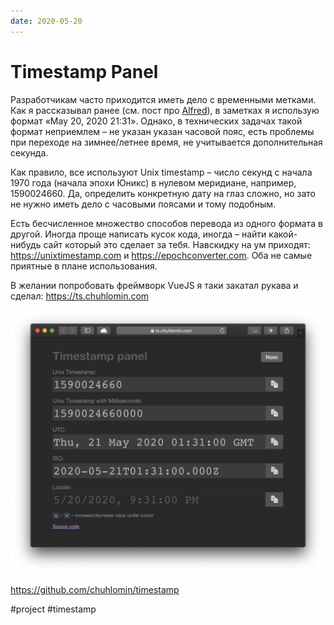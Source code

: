 ```yaml
---
date: 2020-05-20
---
```


# Timestamp Panel

Разработчикам часто приходится иметь дело с временными метками.
Как я рассказывал ранее (см. пост про [Alfred](alfred.md)), в заметках я использую формат «May 20, 2020 21:31».
Однако, в технических задачах такой формат неприемлем – не указан указан часовой пояс, есть проблемы при переходе на зимнее/летнее время, не учитывается дополнительная секунда.

Как правило, все используют Unix timestamp – число секунд с начала 1970 года (начала эпохи Юникс) в нулевом меридиане, например, 1590024660.
Да, определить конкретную дату на глаз сложно, но зато не нужно иметь дело с часовыми поясами и тому подобным.

Есть бесчисленное множество способов перевода из одного формата в другой.
Иногда проще написать кусок кода, иногда – найти какой-нибудь сайт который это сделает за тебя.
Навскидку на ум приходят: https://unixtimestamp.com и https://epochconverter.com. Оба не самые приятные в плане использования.

В желании попробовать фреймворк VueJS я таки закатал рукава и сделал:
https://ts.chuhlomin.com

![Timestamp Panel screenshot](timestamp-panel.png "Timestamp Panel screenshot")

https://github.com/chuhlomin/timestamp

#project #timestamp
